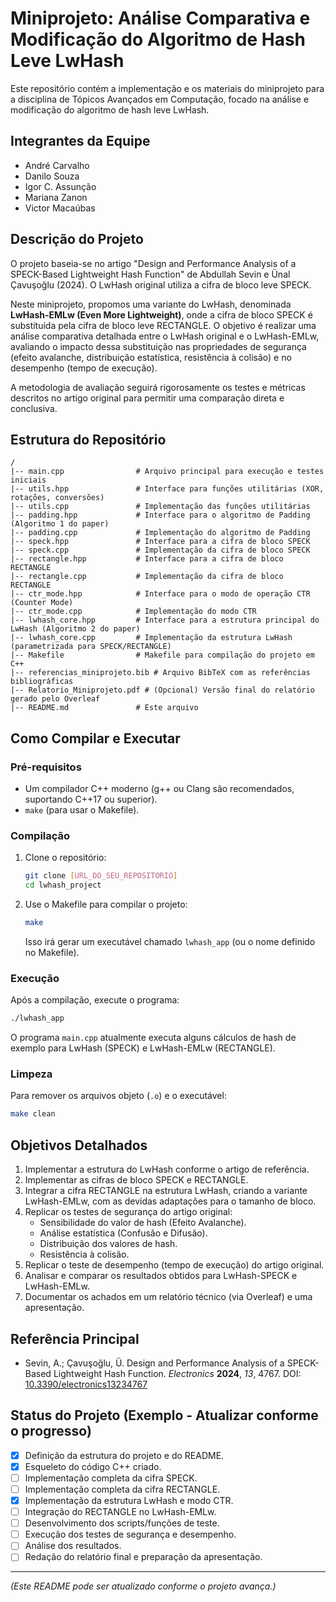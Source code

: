 # Miniprojeto: Análise Comparativa e Modificação do Algoritmo de Hash Leve LwHash

Este repositório contém a implementação e os materiais do miniprojeto para a disciplina de Tópicos Avançados em Computação, focado na análise e modificação do algoritmo de hash leve LwHash.

## Integrantes da Equipe

* André Carvalho
* Danilo Souza
* Igor C. Assunção
* Mariana Zanon
* Victor Macaúbas

## Descrição do Projeto

O projeto baseia-se no artigo "Design and Performance Analysis of a SPECK-Based Lightweight Hash Function" de Abdullah Sevin e Ünal Çavuşoğlu (2024). O LwHash original utiliza a cifra de bloco leve SPECK.

Neste miniprojeto, propomos uma variante do LwHash, denominada **LwHash-EMLw (Even More Lightweight)**, onde a cifra de bloco SPECK é substituída pela cifra de bloco leve RECTANGLE. O objetivo é realizar uma análise comparativa detalhada entre o LwHash original e o LwHash-EMLw, avaliando o impacto dessa substituição nas propriedades de segurança (efeito avalanche, distribuição estatística, resistência à colisão) e no desempenho (tempo de execução).

A metodologia de avaliação seguirá rigorosamente os testes e métricas descritos no artigo original para permitir uma comparação direta e conclusiva.

## Estrutura do Repositório

```
/
|-- main.cpp                # Arquivo principal para execução e testes iniciais
|-- utils.hpp               # Interface para funções utilitárias (XOR, rotações, conversões)
|-- utils.cpp               # Implementação das funções utilitárias
|-- padding.hpp             # Interface para o algoritmo de Padding (Algoritmo 1 do paper)
|-- padding.cpp             # Implementação do algoritmo de Padding
|-- speck.hpp               # Interface para a cifra de bloco SPECK
|-- speck.cpp               # Implementação da cifra de bloco SPECK
|-- rectangle.hpp           # Interface para a cifra de bloco RECTANGLE
|-- rectangle.cpp           # Implementação da cifra de bloco RECTANGLE
|-- ctr_mode.hpp            # Interface para o modo de operação CTR (Counter Mode)
|-- ctr_mode.cpp            # Implementação do modo CTR
|-- lwhash_core.hpp         # Interface para a estrutura principal do LwHash (Algoritmo 2 do paper)
|-- lwhash_core.cpp         # Implementação da estrutura LwHash (parametrizada para SPECK/RECTANGLE)
|-- Makefile                # Makefile para compilação do projeto em C++
|-- referencias_miniprojeto.bib # Arquivo BibTeX com as referências bibliográficas
|-- Relatorio_Miniprojeto.pdf # (Opcional) Versão final do relatório gerado pelo Overleaf
|-- README.md               # Este arquivo
```

## Como Compilar e Executar

### Pré-requisitos

* Um compilador C++ moderno (g++ ou Clang são recomendados, suportando C++17 ou superior).
* `make` (para usar o Makefile).

### Compilação

1.  Clone o repositório:
    ```bash
    git clone [URL_DO_SEU_REPOSITORIO]
    cd lwhash_project
    ```
2.  Use o Makefile para compilar o projeto:
    ```bash
    make
    ```
    Isso irá gerar um executável chamado `lwhash_app` (ou o nome definido no Makefile).

### Execução

Após a compilação, execute o programa:

```bash
./lwhash_app
```

O programa `main.cpp` atualmente executa alguns cálculos de hash de exemplo para LwHash (SPECK) e LwHash-EMLw (RECTANGLE).

### Limpeza

Para remover os arquivos objeto (`.o`) e o executável:

```bash
make clean
```

## Objetivos Detalhados

1.  Implementar a estrutura do LwHash conforme o artigo de referência.
2.  Implementar as cifras de bloco SPECK e RECTANGLE.
3.  Integrar a cifra RECTANGLE na estrutura LwHash, criando a variante LwHash-EMLw, com as devidas adaptações para o tamanho de bloco.
4.  Replicar os testes de segurança do artigo original:
    * Sensibilidade do valor de hash (Efeito Avalanche).
    * Análise estatística (Confusão e Difusão).
    * Distribuição dos valores de hash.
    * Resistência à colisão.
5.  Replicar o teste de desempenho (tempo de execução) do artigo original.
6.  Analisar e comparar os resultados obtidos para LwHash-SPECK e LwHash-EMLw.
7.  Documentar os achados em um relatório técnico (via Overleaf) e uma apresentação.

## Referência Principal

* Sevin, A.; Çavuşoğlu, Ü. Design and Performance Analysis of a SPECK-Based Lightweight Hash Function. *Electronics* **2024**, *13*, 4767. DOI: [10.3390/electronics13234767](https://doi.org/10.3390/electronics13234767)

## Status do Projeto (Exemplo - Atualizar conforme o progresso)

* [X] Definição da estrutura do projeto e do README.
* [X] Esqueleto do código C++ criado.
* [ ] Implementação completa da cifra SPECK.
* [ ] Implementação completa da cifra RECTANGLE.
* [X] Implementação da estrutura LwHash e modo CTR.
* [ ] Integração do RECTANGLE no LwHash-EMLw.
* [ ] Desenvolvimento dos scripts/funções de teste.
* [ ] Execução dos testes de segurança e desempenho.
* [ ] Análise dos resultados.
* [ ] Redação do relatório final e preparação da apresentação.

---
*(Este README pode ser atualizado conforme o projeto avança.)*
